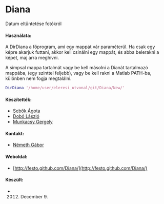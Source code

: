 Diana
=====

Dátum eltüntetése fotókról

#### Használata:
A DirDiana a főprogram, ami egy mappát vár paraméterül. Ha csak egy képre akarjuk futtani, akkor kell csinálni egy mappát, és abba belerakni a képet, maj arra meghívni.

A simpsal mappa tartalmát vagy be kell másolni a Dianát tartalmazó mappába, (egy szinttel feljebb), vagy be kell rakni a Matlab PATH-ba, különben nem fogja megtalálni.

```matlab
DirDiana '/home/user/eleresi_utvonal/git/Diana/New/'
```

#### Készítették:

* [Sebők Ágota](https://github.com/agota)
* [Dobó László](https://github.com/FlipEverything)
* [Munkacsy Gergely](https://github.com/festo)

#### Kontakt:

* [Németh Gábor](http://www.inf.u-szeged.hu/~gnemeth/)

#### Weboldal:

* [http://festo.github.com/Diana/](http://festo.github.com/Diana/)

#### Készült:
* 2012. December 9.
